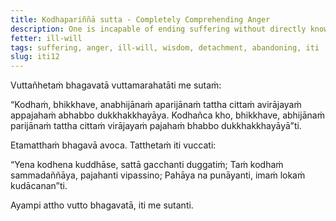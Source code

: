 ```yaml
---
title: Kodhapariññā sutta - Completely Comprehending Anger
description: One is incapable of ending suffering without directly knowing, not completely comprehending anger, without the mind not detaching from it and without abandoning it. One is capable of ending suffering by directly knowing, by fully comprehending anger, with the mind detaching from it, and by abandoning it.
fetter: ill-will
tags: suffering, anger, ill-will, wisdom, detachment, abandoning, iti
slug: iti12
---
```


Vuttañhetaṁ bhagavatā vuttamarahatāti me sutaṁ:

“Kodhaṁ, bhikkhave, anabhijānaṁ aparijānaṁ tattha cittaṁ avirājayaṁ appajahaṁ abhabbo dukkhakkhayāya. Kodhañca kho, bhikkhave, abhijānaṁ parijānaṁ tattha cittaṁ virājayaṁ pajahaṁ bhabbo dukkhakkhayāyā”ti.

Etamatthaṁ bhagavā avoca. Tatthetaṁ iti vuccati:

“Yena kodhena kuddhāse,
sattā gacchanti duggatiṁ;
Taṁ kodhaṁ sammadaññāya,
pajahanti vipassino;
Pahāya na punāyanti,
imaṁ lokaṁ kudācanan”ti.

Ayampi attho vutto bhagavatā, iti me sutanti.
